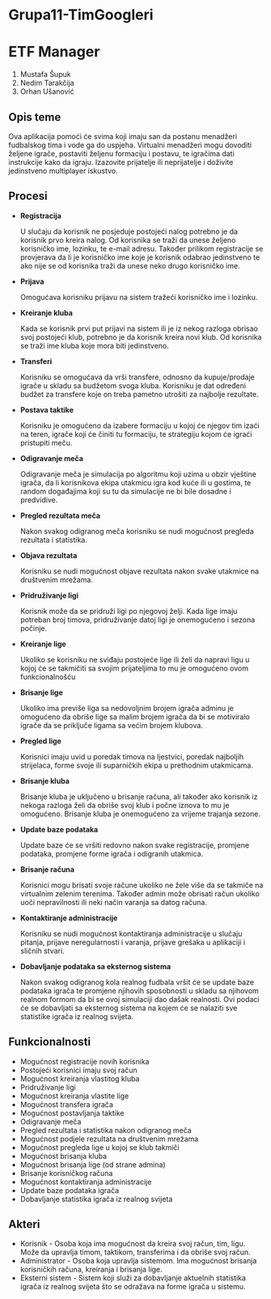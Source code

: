 # Grupa11-TimGoogleri

# ETF Manager

1. Mustafa Šupuk
2. Nedim Tarakčija
3. Orhan Ušanović

## Opis teme

Ova aplikacija pomoći će svima koji imaju san da postanu menadžeri fudbalskog tima i vode ga do uspjeha. Virtualni menadžeri mogu dovoditi željene igrače, postaviti željenu formaciju i postavu, te igračima dati instrukcije kako da igraju. Izazovite prijatelje ili neprijatelje i doživite jedinstveno multiplayer iskustvo.

## Procesi

* **Registracija**

  U slučaju da korisnik ne posjeduje postojeći nalog potrebno je da korisnik prvo kreira nalog. Od korisnika se traži da unese željeno         korisničko ime, lozinku, te e-mail adresu. Također prilikom registracije se provjerava da li je korisničko ime koje je korisnik odabrao jedinstveno te ako nije se od korisnika traži da unese neko drugo korisničko ime.

* **Prijava**

  Omogućava korisniku prijavu na sistem tražeći korisničko ime i lozinku.
   
* **Kreiranje kluba**

  Kada se korisnik prvi put prijavi na sistem ili je iz nekog razloga obrisao svoj postojeći klub, potrebno je da korisnik kreira novi klub. Od korisnika se traži ime kluba koje mora biti jedinstveno.
  
* **Transferi**

  Korisniku se omogućava da vrši transfere, odnosno da kupuje/prodaje igrače u skladu sa budžetom svoga kluba. Korisniku je dat određeni budžet za transfere koje on treba pametno utrošiti za najbolje rezultate.
   
* **Postava taktike**

  Korisniku je omogućeno da izabere formaciju u kojoj će njegov tim izaći na teren, igrače koji će činiti tu formaciju, te strategiju kojom će igraći pristupiti meču.
  
* **Odigravanje meča**

  Odigravanje meča je simulacija po algoritmu koji uzima u obzir vještine igrača, da li korisnikova ekipa utakmicu igra kod kuće ili u gostima, te random događajima koji su tu da simulacije ne bi bile dosadne i predvidive.
  
* **Pregled rezultata meča**  

  Nakon svakog odigranog meča korisniku se nudi mogućnost pregleda rezultata i statistika.
  
* **Objava rezultata**

  Korisniku se nudi mogućnost objave rezultata nakon svake utakmice na društvenim mrežama.

* **Pridruživanje ligi**

  Korisnik može da se pridruži ligi po njegovoj želji. Kada lige imaju potreban broj timova, pridruživanje datoj ligi je onemogućeno i sezona počinje.
  
* **Kreiranje lige**

  Ukoliko se korisniku ne sviđaju postojeće lige ili želi da napravi ligu u kojoj će se takmičiti sa svojim prijateljima to mu je omogućeno ovom funkcionalnošću
   
* **Brisanje lige**

  Ukoliko ima previše liga sa nedovoljnim brojem igrača adminu je omogućeno da obriše lige sa malim brojem igrača da bi se motiviralo igrače da se priključe ligama sa većim brojem klubova.
   
* **Pregled lige**

  Korisnici imaju uvid u poredak timova na ljestvici, poredak najboljih strijelaca, forme svoje ili suparničkih ekipa u prethodnim utakmicama.

* **Brisanje kluba**

  Brisanje kluba je uključeno u brisanje računa, ali također ako korisnik iz nekoga razloga želi da obriše svoj klub i počne iznova to mu je omogućeno. Brisanje kluba je onemogućeno za vrijeme trajanja sezone.

* **Update baze podataka**

  Update baze će se vršiti redovno nakon svake registracije, promjene podataka, promjene forme igrača i odigranih utakmica.
 
* **Brisanje računa**

  Korisnici mogu brisati svoje račune ukoliko ne žele više da se takmiče na virtualnim zelenim terenima. Također admin može obrisati račun ukoliko uoči nepravilnosti ili neki način varanja sa datog računa.
 
* **Kontaktiranje administracije**

  Korisniku se nudi mogućnost kontaktiranja administracije u slučaju pitanja, prijave neregularnosti i varanja, prijave grešaka u aplikaciji i sličnih stvari.
  
* **Dobavljanje podataka sa eksternog sistema**

  Nakon svakog odigranog kola realnog fudbala vršit će se update baze podataka igrača te promjene njihovih sposobnosti u skladu sa njihovom realnom formom da bi se ovoj simulaciji dao dašak realnosti. Ovi podaci će se dobavljati sa eksternog sistema na kojem će se nalaziti sve statistike igrača iz realnog svijeta. 
   
## Funkcionalnosti

* Mogućnost registracije novih korisnika
* Postojeći korisnici imaju svoj račun
* Mogućnost kreiranja vlastitog kluba
* Pridruživanje ligi
* Mogućnost kreiranja vlastite lige
* Mogućnost transfera igrača
* Mogućnost postavljanja taktike
* Odigravanje meča
* Pregled rezultata i statistika nakon odigranog meča
* Mogućnost podjele rezultata na društvenim mrežama
* Mogućnost pregleda lige u kojoj se klub takmiči
* Mogućnost brisanja kluba
* Mogućnost brisanja lige (od strane admina)
* Brisanje korisničkog računa
* Mogućnost kontaktiranja administracije
* Update baze podataka igrača
* Dobavljanje statistika igrača iz realnog svijeta

## Akteri

* Korisnik - Osoba koja ima mogućnost da kreira svoj račun, tim, ligu. Može da upravlja timom, taktikom, transferima i da obriše svoj račun.
* Administrator - Osoba koja upravlja sistemom. Ima mogućnost brisanja korisničkih računa, kreiranja i brisanja lige.
* Eksterni sistem - Sistem koji služi za dobavljanje aktuelnih statistika igrača iz realnog svijeta što se odražava na forme igrača u sistemu.
